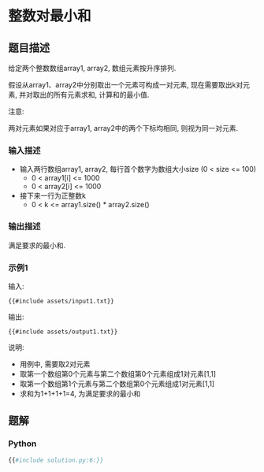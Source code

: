 # 整数对最小和

## 题目描述

给定两个整数数组array1, array2, 数组元素按升序排列.

假设从array1、array2中分别取出一个元素可构成一对元素, 现在需要取出k对元素,
并对取出的所有元素求和, 计算和的最小值.

注意:

两对元素如果对应于array1, array2中的两个下标均相同, 则视为同一对元素.

### 输入描述

- 输入两行数组array1, array2, 每行首个数字为数组大小size (0 < size <= 100)
    - 0 < array1[i] <= 1000
    - 0 < array2[i] <= 1000
- 接下来一行为正整数k
    - 0 < k <= array1.size() * array2.size()

### 输出描述

满足要求的最小和.

### 示例1

输入:

```text
{{#include assets/input1.txt}}
```

输出:

```text
{{#include assets/output1.txt}}
```

说明:

- 用例中, 需要取2对元素
- 取第一个数组第0个元素与第二个数组第0个元素组成1对元素[1,1]
- 取第一个数组第1个元素与第二个数组第0个元素组成1对元素[1,1]
- 求和为1+1+1+1=4, 为满足要求的最小和

## 题解

### Python

```python
{{#include solution.py:6:}}
```